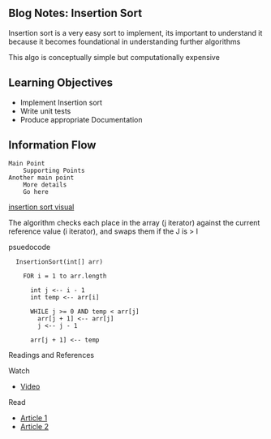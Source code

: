 
## Blog Notes: Insertion Sort

Insertion sort is a very easy sort to implement, its important to understand it because it becomes foundational in understanding further algorithms

This algo is conceptually simple but computationally expensive

## Learning Objectives
  * Implement Insertion sort
  * Write unit tests
  * Produce appropriate Documentation


## Information Flow

    Main Point
        Supporting Points
    Another main point
        More details
        Go here


[insertion sort visual](https://gfycat.com/largegenerousjuliabutterfly)


The algorithm checks each place in the array (j iterator) against the current reference value (i iterator), and swaps them if the J is > I 

psuedocode 
```
  InsertionSort(int[] arr)
  
    FOR i = 1 to arr.length
    
      int j <-- i - 1
      int temp <-- arr[i]
      
      WHILE j >= 0 AND temp < arr[j]
        arr[j + 1] <-- arr[j]
        j <-- j - 1
        
      arr[j + 1] <-- temp
```
Readings and References

Watch

  * [Video](https://www.youtube.com/watch?v=JU767SDMDvA)

Read
  * [Article 1](https://www.khanacademy.org/computing/computer-science/algorithms/insertion-sort/a/analysis-of-insertion-sort)
  * [Article 2](https://stackoverflow.com/questions/28379397/simple-insertion-sort)
